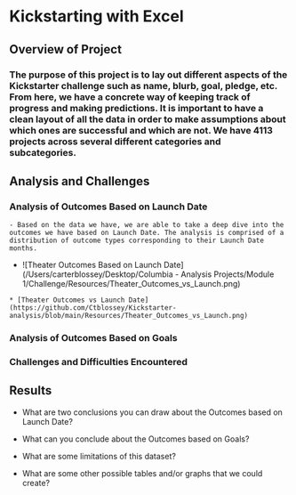 # Kickstarting with Excel

## Overview of Project

### The purpose of this project is to lay out different aspects of the Kickstarter challenge such as name, blurb, goal, pledge, etc. From here, we have a concrete way of keeping track of progress and making predictions. It is important to have a clean layout of all the data in order to make assumptions about which ones are successful and which are not. We have 4113 projects across several different categories and subcategories.

## Analysis and Challenges

### Analysis of Outcomes Based on Launch Date
    - Based on the data we have, we are able to take a deep dive into the outcomes we have based on Launch Date. The analysis is comprised of a distribution of outcome types corresponding to their Launch Date months. 
   - ![Theater Outcomes Based on Launch Date](/Users/carterblossey/Desktop/Columbia - Analysis Projects/Module 1/Challenge/Resources/Theater_Outcomes_vs_Launch.png)
   
    * [Theater Outcomes vs Launch Date](https://github.com/Ctblossey/Kickstarter-analysis/blob/main/Resources/Theater_Outcomes_vs_Launch.png)

### Analysis of Outcomes Based on Goals

### Challenges and Difficulties Encountered

## Results

- What are two conclusions you can draw about the Outcomes based on Launch Date?

- What can you conclude about the Outcomes based on Goals?

- What are some limitations of this dataset?

- What are some other possible tables and/or graphs that we could create?
